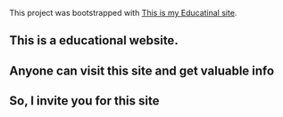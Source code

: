 This project was bootstrapped with [This is my Educatinal site](https://eloquent-pare-779a14.netlify.app/).

## This is a educational website.

## Anyone can visit this site and get valuable info

## So, I invite you for this site
